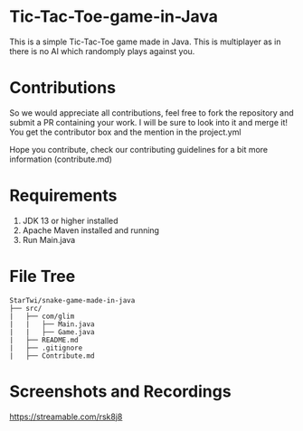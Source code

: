 # Tic-Tac-Toe-game-in-Java
This is a simple Tic-Tac-Toe game made in Java. This is multiplayer as in there is no AI which randomply plays against you.


# Contributions

So we would appreciate all contributions, feel free to fork the repository and submit a PR containing your work. I will be sure to look into it and merge it! You get the contributor box and the mention in the project.yml

Hope you contribute, check our contributing guidelines for a bit more information (contribute.md)

# Requirements
1. JDK 13 or higher installed
2. Apache Maven installed and running
3. Run Main.java


# File Tree
```text
StarTwi/snake-game-made-in-java
├── src/
|   ├── com/glim
|   |   ├── Main.java
|   |   ├── Game.java
|   ├── README.md
|   ├── .gitignore
|   ├── Contribute.md
```
# Screenshots and Recordings

https://streamable.com/rsk8j8
